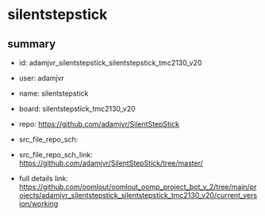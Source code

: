 # silentstepstick
 
## summary 
* id: adamjvr_silentstepstick_silentstepstick_tmc2130_v20
* user: adamjvr
* name: silentstepstick
* board: silentstepstick_tmc2130_v20
* repo: https://github.com/adamjvr/SilentStepStick



* src_file_repo_sch: 
* src_file_repo_sch_link: https://github.com/adamjvr/SilentStepStick/tree/master/
* full details link: https://github.com/oomlout/oomlout_oomp_project_bot_v_2/tree/main/projects/adamjvr_silentstepstick_silentstepstick_tmc2130_v20/current_version/working  






